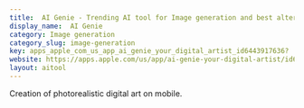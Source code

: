 ```yaml
---
title:  AI Genie - Trending AI tool for Image generation and best alternatives
display_name:  AI Genie
category: Image generation
category_slug: image-generation
key: apps_apple_com_us_app_ai_genie_your_digital_artist_id6443917636?
website: https://apps.apple.com/us/app/ai-genie-your-digital-artist/id6443917636?uo=2
layout: aitool
---
```


Creation of photorealistic digital art on mobile.
